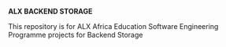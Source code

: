 __ALX BACKEND STORAGE__

This repository is for ALX Africa Education Software Engineering Programme projects for Backend Storage
